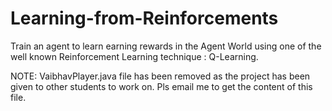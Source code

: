# Learning-from-Reinforcements
Train an agent to learn earning rewards in the Agent World using one of the well known Reinforcement Learning technique : Q-Learning.


NOTE:
VaibhavPlayer.java file has been removed as the project has been given to other students to work on. Pls email me to get the content of this file.
